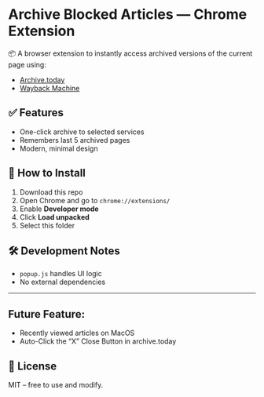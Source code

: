 # Archive Blocked Articles — Chrome Extension

📦 A browser extension to instantly access archived versions of the current page using:
- [Archive.today](https://archive.today)
- [Wayback Machine](https://web.archive.org)

## ✅ Features

- One-click archive to selected services
- Remembers last 5 archived pages
- Modern, minimal design

## 🔧 How to Install

1. Download this repo
2. Open Chrome and go to `chrome://extensions/`
3. Enable **Developer mode**
4. Click **Load unpacked**
5. Select this folder

## 🛠 Development Notes

- `popup.js` handles UI logic
- No external dependencies

---

## Future Feature:
- Recently viewed articles on MacOS
- Auto-Click the “X” Close Button in archive.today


## 📄 License

MIT – free to use and modify.

